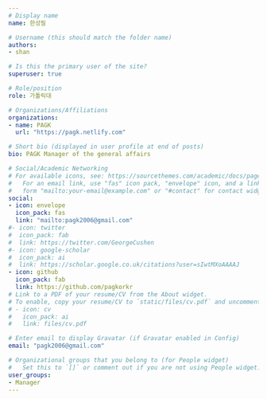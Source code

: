 ```yaml
---
# Display name
name: 한성필

# Username (this should match the folder name)
authors:
- shan

# Is this the primary user of the site?
superuser: true

# Role/position
role: 가톨릭대

# Organizations/Affiliations
organizations:
- name: PAGK
  url: "https://pagk.netlify.com"

# Short bio (displayed in user profile at end of posts)
bio: PAGK Manager of the general affairs

# Social/Academic Networking
# For available icons, see: https://sourcethemes.com/academic/docs/page-builder/#icons
#   For an email link, use "fas" icon pack, "envelope" icon, and a link in the
#   form "mailto:your-email@example.com" or "#contact" for contact widget.
social:
- icon: envelope
  icon_pack: fas
  link: "mailto:pagk2006@gmail.com"
#- icon: twitter
#  icon_pack: fab
#  link: https://twitter.com/GeorgeCushen
#- icon: google-scholar
#  icon_pack: ai
#  link: https://scholar.google.co.uk/citations?user=sIwtMXoAAAAJ
- icon: github
  icon_pack: fab
  link: https://github.com/pagkorkr
# Link to a PDF of your resume/CV from the About widget.
# To enable, copy your resume/CV to `static/files/cv.pdf` and uncomment the lines below.
# - icon: cv
#   icon_pack: ai
#   link: files/cv.pdf

# Enter email to display Gravatar (if Gravatar enabled in Config)
email: "pagk2006@gmail.com"

# Organizational groups that you belong to (for People widget)
#   Set this to `[]` or comment out if you are not using People widget.
user_groups:
- Manager
---
```

